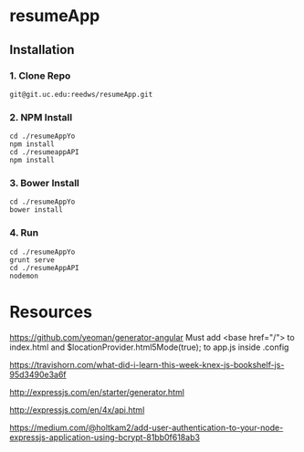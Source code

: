 # resumeApp
   ## Installation
   ### 1. Clone Repo
    git@git.uc.edu:reedws/resumeApp.git
   ### 2. NPM Install
    cd ./resumeAppYo 
    npm install
    cd ./resumeappAPI
    npm install
   ### 3. Bower Install
    cd ./resumeAppYo
    bower install
   ### 4. Run
    cd ./resumeAppYo
    grunt serve 
    cd ./resumeAppAPI
    nodemon
# Resources
https://github.com/yeoman/generator-angular
    Must add &lt;base href="/"&gt; to index.html and $locationProvider.html5Mode(true); to app.js inside .config

https://travishorn.com/what-did-i-learn-this-week-knex-js-bookshelf-js-95d3490e3a6f

http://expressjs.com/en/starter/generator.html

http://expressjs.com/en/4x/api.html

https://medium.com/@holtkam2/add-user-authentication-to-your-node-expressjs-application-using-bcrypt-81bb0f618ab3
